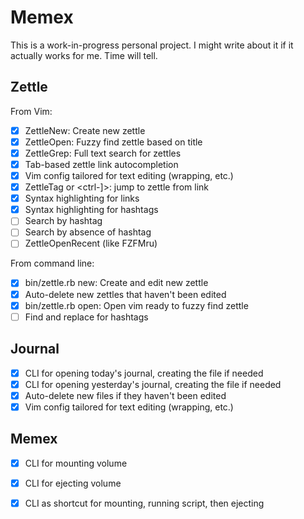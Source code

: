 Memex
=====

This is a work-in-progress personal project. I might write about it if it
actually works for me. Time will tell.


Zettle
------

From Vim:

 - [X] ZettleNew: Create new zettle
 - [X] ZettleOpen: Fuzzy find zettle based on title
 - [X] ZettleGrep: Full text search for zettles
 - [X] Tab-based zettle link autocompletion
 - [X] Vim config tailored for text editing (wrapping, etc.)
 - [X] ZettleTag or <ctrl-]>: jump to zettle from link
 - [X] Syntax highlighting for links
 - [X] Syntax highlighting for hashtags
 - [ ] Search by hashtag
 - [ ] Search by absence of hashtag
 - [ ] ZettleOpenRecent (like FZFMru)

From command line:

 - [X] bin/zettle.rb new: Create and edit new zettle
 - [X] Auto-delete new zettles that haven't been edited
 - [X] bin/zettle.rb open: Open vim ready to fuzzy find zettle
 - [ ] Find and replace for hashtags

Journal
-------

 - [X] CLI for opening today's journal, creating the file if needed
 - [X] CLI for opening yesterday's journal, creating the file if needed
 - [X] Auto-delete new files if they haven't been edited
 - [X] Vim config tailored for text editing (wrapping, etc.)

Memex
-----

 - [X] CLI for mounting volume
 - [X] CLI for ejecting volume
 - [X] CLI as shortcut for mounting, running script, then ejecting

